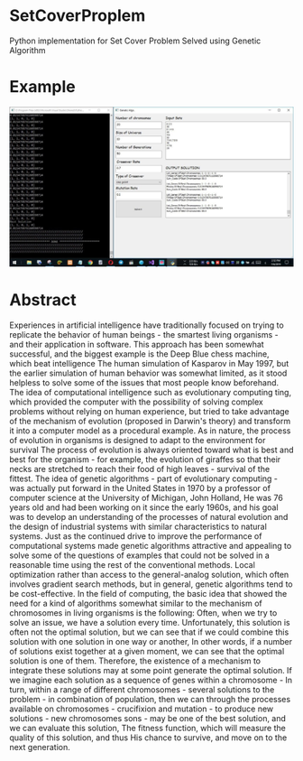 # SetCoverProplem
Python implementation for Set Cover Problem Selved using Genetic Algorithm

# Example
![Horizontal](screenshot.jpg)


# Abstract
Experiences in artificial intelligence have traditionally focused on trying to replicate the behavior
of human beings - the smartest living organisms - and their application in software. This
approach has been somewhat successful, and the biggest example is the Deep Blue chess
machine, which beat intelligence The human simulation of Kasparov in May 1997, but the earlier
simulation of human behavior was somewhat limited, as it stood helpless to solve some of the
issues that most people know beforehand. The idea of computational intelligence such as
evolutionary computing ting, which provided the computer with the possibility of solving
complex problems without relying on human experience, but tried to take advantage of the
mechanism of evolution (proposed in Darwin's theory) and transform it into a computer model as
a procedural example. As in nature, the process of evolution in organisms is designed to adapt to
the environment for survival The process of evolution is always oriented toward what is best and
best for the organism - for example, the evolution of giraffes so that their necks are stretched to
reach their food of high leaves - survival of the fittest.
The idea of genetic algorithms - part of evolutionary computing - was actually put forward in the
United States in 1970 by a professor of computer science at the University of Michigan, John
Holland, He was 76 years old and had been working on it since the early 1960s, and his goal was
to develop an understanding of the processes of natural evolution and the design of industrial
systems with similar characteristics to natural systems.
Just as the continued drive to improve the performance of computational systems made genetic
algorithms attractive and appealing to solve some of the questions of examples that could not be
solved in a reasonable time using the rest of the conventional methods.
Local optimization rather than access to the general-analog solution, which often involves
gradient search methods, but in general, genetic algorithms tend to be cost-effective.
In the field of computing, the basic idea that showed the need for a kind of algorithms somewhat
similar to the mechanism of chromosomes in living organisms is the following:
Often, when we try to solve an issue, we have a solution every time. Unfortunately, this solution
is often not the optimal solution, but we can see that if we could combine this solution with one
solution in one way or another, In other words, if a number of solutions exist together at a given
moment, we can see that the optimal solution is one of them. Therefore, the existence of a
mechanism to integrate these solutions may at some point generate the optimal solution. If we
imagine each solution as a sequence of genes within a chromosome - In turn, within a range of
different chromosomes - several solutions to the problem - in combination of population, then we
can through the processes available on chromosomes - crucifixion and mutation - to produce new
solutions - new chromosomes sons - may be one of the best solution, and we can evaluate this
solution, The fitness function, which will measure the quality of this solution, and thus His
chance to survive, and move on to the next generation.
